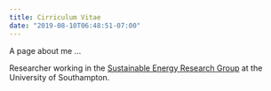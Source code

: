 ```yaml
---
title: Cirriculum Vitae
date: "2019-08-10T06:48:51-07:00"
---
```


A page about me ...

Researcher working in the [Sustainable Energy Research Group](http://energy.soton.ac.uk) at the University of Southampton.